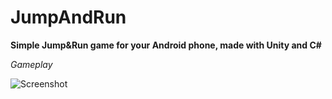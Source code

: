 # JumpAndRun

**Simple Jump&Run game for your Android phone, made with Unity and C#**

*Gameplay*

![Screenshot](Assets/Bilder/Unbenannt3.PNG?raw=true "Gameplay")
